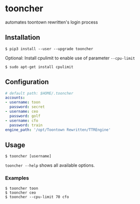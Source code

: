 # tooncher
automates toontown rewritten's login process

## Installation

    $ pip3 install --user --upgrade tooncher

Optional: Install cpulimit to enable use of parameter `--cpu-limit`

    $ sudo apt-get install cpulimit

## Configuration

```yaml
# default path: $HOME/.tooncher
accounts:
- username: toon
  password: secret
- username: ceo
  password: golf
- username: cfo
  password: train
engine_path: '/opt/Toontown Rewritten/TTREngine'
```

## Usage

```
$ tooncher [username]
```

`tooncher --help` shows all available options.

### Examples

```
$ tooncher toon
$ tooncher ceo
$ tooncher --cpu-limit 70 cfo
```
